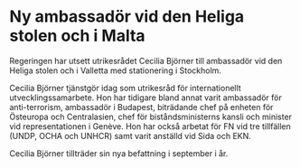 # Ny ambassadör vid den Heliga stolen och i Malta

Regeringen har utsett utrikesrådet Cecilia Björner till ambassadör vid den Heliga stolen och i Valletta med stationering i Stockholm.


Cecilia Björner tjänstgör idag som utrikesråd för internationellt utvecklingssamarbete. Hon har tidigare bland annat varit ambassadör för anti\-terrorism, ambassadör i Budapest, biträdande chef på enheten för Östeuropa och Centralasien, chef för biståndsministerns kansli och minister vid representationen i Genève. Hon har också arbetat för FN vid tre tillfällen (UNDP, OCHA och UNHCR) samt varit anställd vid Sida och EKN.

Cecilia Björner tillträder sin nya befattning i september i år.

